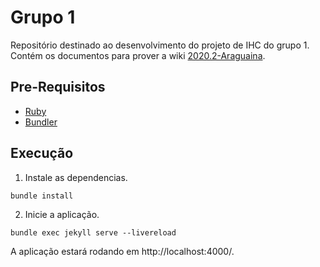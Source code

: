 # Grupo 1

Repositório destinado ao desenvolvimento do projeto de IHC do grupo 1.<br>
Contém os documentos para prover a wiki [2020.2-Araguaina](https://interacao-humano-computador.github.io/2020.2-Prefeitura-de-Araguaina/).

## Pre-Requisitos

- [Ruby](https://www.ruby-lang.org/en/documentation/installation/)
- [Bundler](https://bundler.io/)

## Execução
1. Instale as dependencias.
```
bundle install
```

2. Inicie a aplicação.
```
bundle exec jekyll serve --livereload
```

A aplicação estará rodando em http://localhost:4000/.